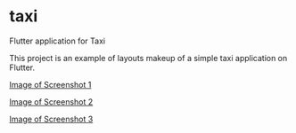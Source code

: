 # taxi

Flutter application for Taxi 

This project is an example of layouts makeup of a simple taxi application on Flutter.

[Image of Screenshot 1](https://github.com/witchcraft2001/flutter_taxi/blob/master/screenshots/Screenshot_1.png?raw=true)

[Image of Screenshot 2](https://github.com/witchcraft2001/flutter_taxi/blob/master/screenshots/Screenshot_2.png?raw=true)

[Image of Screenshot 3](https://github.com/witchcraft2001/flutter_taxi/blob/master/screenshots/Screenshot_3.png?raw=true)